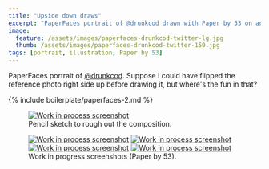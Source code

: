 ```yaml
---
title: "Upside down draws"
excerpt: "PaperFaces portrait of @drunkcod drawn with Paper by 53 on an iPad."
image: 
  feature: /assets/images/paperfaces-drunkcod-twitter-lg.jpg
  thumb: /assets/images/paperfaces-drunkcod-twitter-150.jpg
tags: [portrait, illustration, Paper by 53]
---
```


PaperFaces portrait of [@drunkcod](http://twitter.com/drunkcod). Suppose I could have flipped the reference photo right side up before drawing it, but where's the fun in that?

{% include boilerplate/paperfaces-2.md %}

<figure>
	<a href="{{ site.url }}/assets/images/paperfaces-drunkcod-process-1-lg.jpg"><img src="{{ site.url }}/assets/images/paperfaces-drunkcod-process-1-750.jpg" alt="Work in process screenshot"></a>
	<figcaption>Pencil sketch to rough out the composition.</figcaption>
</figure>

<figure class="half">
	<a href="{{ site.url }}/assets/images/paperfaces-drunkcod-process-2-lg.jpg"><img src="{{ site.url }}/assets/images/paperfaces-drunkcod-process-2-600.jpg" alt="Work in process screenshot"></a>
	<a href="{{ site.url }}/assets/images/paperfaces-drunkcod-process-3-lg.jpg"><img src="{{ site.url }}/assets/images/paperfaces-drunkcod-process-3-600.jpg" alt="Work in process screenshot"></a>
	<a href="{{ site.url }}/assets/images/paperfaces-drunkcod-process-4-lg.jpg"><img src="{{ site.url }}/assets/images/paperfaces-drunkcod-process-4-600.jpg" alt="Work in process screenshot"></a>
	<a href="{{ site.url }}/assets/images/paperfaces-drunkcod-process-5-lg.jpg"><img src="{{ site.url }}/assets/images/paperfaces-drunkcod-process-5-600.jpg" alt="Work in process screenshot"></a>
	<figcaption>Work in progress screenshots (Paper by 53).</figcaption>
</figure>